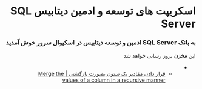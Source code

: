 <div dir="rtl">

# اسکریپت های توسعه و ادمین دیتابیس SQL Server
### به بانک SQL Server ادمین و توسعه دیتابیس در اسکیوال سرور خوش آمدید

این **مخزن** بروز رسانی خواهد شد

* * [قرار دادن مقادیر یک ستون بصورت بازگشتی | Merge the values of a column in a recursive manner](https://github.com/miladkeshvari/SQLServer-ScriptChallenge/tree/master/CTE%20Recursive%20And%20For-XML)


</div>
